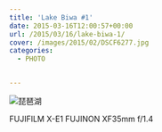 ```yaml
---
title: 'Lake Biwa #1'
date: 2015-03-16T12:00:57+00:00
url: /2015/03/16/lake-biwa-1/
cover: /images/2015/02/DSCF6277.jpg
categories:
  - PHOTO


---
```

![琵琶湖](/images/2015/02/DSCF6277.jpg "琵琶湖")

FUJIFILM X-E1 FUJINON XF35mm f/1.4
